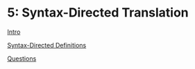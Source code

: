 # 5: Syntax-Directed Translation

[Intro](5%20Syntax-Directed%20Translation%20b9b57628b913423f9f18dfd497ac0fce/Intro%202fde06fea5ff44e2b3bb8004b90505a7.md)

[Syntax-Directed Definitions](5%20Syntax-Directed%20Translation%20b9b57628b913423f9f18dfd497ac0fce/Syntax-Directed%20Definitions%205878893a74b641f5afa9eca5edc68835.md)

[Questions](5%20Syntax-Directed%20Translation%20b9b57628b913423f9f18dfd497ac0fce/Questions%206923e09b16b54d89b357fa27f97cdfb8.md)